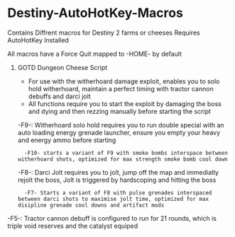# Destiny-AutoHotKey-Macros

Contains Diffrent macros for Destiny 2 farms or cheeses
Requires AutoHotKey Installed

All macros have a Force Quit mapped to -HOME- by default

1) GOTD Dungeon Cheese Script
   - For use with the witherhoard damage exploit, enables you to solo hold witherhoard, maintain a perfect timing with tractor cannon debuffs and darci jolt
   - All functions require you to start the exploit by damaging the boss and dying and then rezzing manually before starting the script
   
   -F9-: Witherhoard solo hold requires you to run double special with an auto loading energy grenade launcher, ensure you empty your heavy and energy ammo before starting
         
         -F10- starts a variant of F9 with smoke bombs interspace between witherhoard shots, optimized for max strength smoke bomb cool down
   
   -F8-: Darci Jolt requires you to jolt, jump off the map and immediatly rejolt the boss, Jolt is triggered by hardscoping and hitting the boss
         
         -F7- Starts a variant of F8 with pulse grenades interspaced between darci shots to maximise jolt time, optimized for max disipline grenade cool downs and artifact mods
   
  -F5-: Tractor cannon debuff is configured to run for 21 rounds, which is triple void reserves and the catalyst equiped
